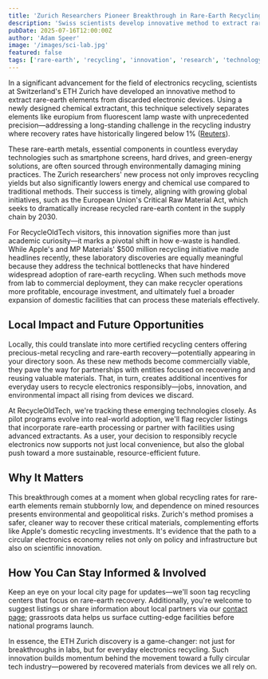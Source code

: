 ```yaml
---
title: 'Zurich Researchers Pioneer Breakthrough in Rare-Earth Recycling from E-Waste'
description: 'Swiss scientists develop innovative method to extract rare-earth elements from electronic waste with unprecedented precision, potentially revolutionizing recycling industry yields.'
pubDate: 2025-07-16T12:00:00Z
author: 'Adam Speer'
image: '/images/sci-lab.jpg'
featured: false
tags: ['rare-earth', 'recycling', 'innovation', 'research', 'technology']
---
```


In a significant advancement for the field of electronics recycling, scientists at Switzerland's ETH Zurich have developed an innovative method to extract rare-earth elements from discarded electronic devices. Using a newly designed chemical extractant, this technique selectively separates elements like europium from fluorescent lamp waste with unprecedented precision—addressing a long-standing challenge in the recycling industry where recovery rates have historically lingered below 1% ([Reuters](https://www.reuters.com/science/zurich-researchers-pioneer-rare-earth-e-waste-recycling-2025-06-26/)).

These rare-earth metals, essential components in countless everyday technologies such as smartphone screens, hard drives, and green-energy solutions, are often sourced through environmentally damaging mining practices. The Zurich researchers' new process not only improves recycling yields but also significantly lowers energy and chemical use compared to traditional methods. Their success is timely, aligning with growing global initiatives, such as the European Union's Critical Raw Material Act, which seeks to dramatically increase recycled rare-earth content in the supply chain by 2030.

For RecycleOldTech visitors, this innovation signifies more than just academic curiosity—it marks a pivotal shift in how e-waste is handled. While Apple's and MP Materials' $500 million recycling initiative made headlines recently, these laboratory discoveries are equally meaningful because they address the technical bottlenecks that have hindered widespread adoption of rare-earth recycling. When such methods move from lab to commercial deployment, they can make recycler operations more profitable, encourage investment, and ultimately fuel a broader expansion of domestic facilities that can process these materials effectively.

## Local Impact and Future Opportunities

Locally, this could translate into more certified recycling centers offering precious-metal recycling and rare-earth recovery—potentially appearing in your directory soon. As these new methods become commercially viable, they pave the way for partnerships with entities focused on recovering and reusing valuable materials. That, in turn, creates additional incentives for everyday users to recycle electronics responsibly—jobs, innovation, and environmental impact all rising from devices we discard.

At RecycleOldTech, we're tracking these emerging technologies closely. As pilot programs evolve into real-world adoption, we'll flag recycler listings that incorporate rare-earth processing or partner with facilities using advanced extractants. As a user, your decision to responsibly recycle electronics now supports not just local convenience, but also the global push toward a more sustainable, resource-efficient future.

## Why It Matters

This breakthrough comes at a moment when global recycling rates for rare-earth elements remain stubbornly low, and dependence on mined resources presents environmental and geopolitical risks. Zurich's method promises a safer, cleaner way to recover these critical materials, complementing efforts like Apple's domestic recycling investments. It's evidence that the path to a circular electronics economy relies not only on policy and infrastructure but also on scientific innovation.

## How You Can Stay Informed & Involved

Keep an eye on your local city page for updates—we'll soon tag recycling centers that focus on rare-earth recovery. Additionally, you're welcome to suggest listings or share information about local partners via our [contact page](/contact); grassroots data helps us surface cutting-edge facilities before national programs launch.

In essence, the ETH Zurich discovery is a game-changer: not just for breakthroughs in labs, but for everyday electronics recycling. Such innovation builds momentum behind the movement toward a fully circular tech industry—powered by recovered materials from devices we all rely on.
